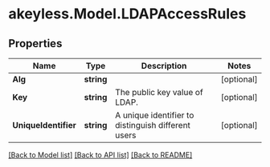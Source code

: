 # akeyless.Model.LDAPAccessRules

## Properties

Name | Type | Description | Notes
------------ | ------------- | ------------- | -------------
**Alg** | **string** |  | [optional] 
**Key** | **string** | The public key value of LDAP. | [optional] 
**UniqueIdentifier** | **string** | A unique identifier to distinguish different users | [optional] 

[[Back to Model list]](../README.md#documentation-for-models) [[Back to API list]](../README.md#documentation-for-api-endpoints) [[Back to README]](../README.md)

